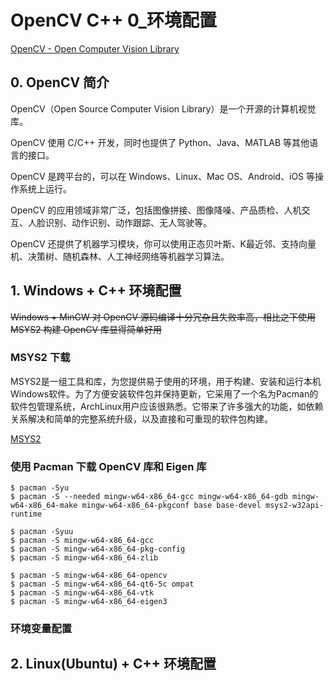 # OpenCV C++ 0_环境配置

[OpenCV - Open Computer Vision Library](https://opencv.org/)

## 0. OpenCV 简介

OpenCV（Open Source Computer Vision Library）是一个开源的计算机视觉库。

OpenCV 使用 C/C++ 开发，同时也提供了 Python、Java、MATLAB 等其他语言的接口。

OpenCV 是跨平台的，可以在 Windows、Linux、Mac OS、Android、iOS 等操作系统上运行。

OpenCV 的应用领域非常广泛，包括图像拼接、图像降噪、产品质检、人机交互、人脸识别、动作识别、动作跟踪、无人驾驶等。

OpenCV 还提供了机器学习模块，你可以使用正态贝叶斯、K最近邻、支持向量机、决策树、随机森林、人工神经网络等机器学习算法。

## 1. Windows + C++ 环境配置

~~Windows + MinGW 对 OpenCV 源码编译十分冗杂且失败率高，相比之下使用 MSYS2 构建 OpenCV 库显得简单好用~~

### MSYS2 下载

MSYS2是一组工具和库，为您提供易于使用的环境，用于构建、安装和运行本机Windows软件。为了方便安装软件包并保持更新，它采用了一个名为Pacman的软件包管理系统，ArchLinux用户应该很熟悉。它带来了许多强大的功能，如依赖关系解决和简单的完整系统升级，以及直接和可重现的软件包构建。

[MSYS2](https://www.msys2.org/)

### 使用 Pacman 下载  OpenCV 库和 Eigen 库

```shell
$ pacman -Syu
$ pacman -S --needed mingw-w64-x86_64-gcc mingw-w64-x86_64-gdb mingw-w64-x86_64-make mingw-w64-x86_64-pkgconf base base-devel msys2-w32api-runtime

$ pacman -Syuu
$ pacman -S mingw-w64-x86_64-gcc
$ pacman -S mingw-w64-x86_64-pkg-config
$ pacman -S mingw-w64-x86_64-zlib

$ pacman -S mingw-w64-x86_64-opencv
$ pacman -S mingw-w64-x86_64-qt6-5c ompat
$ pacman -S mingw-w64-x86_64-vtk
$ pacman -S mingw-w64-x86_64-eigen3
```

### 环境变量配置



## 2. Linux(Ubuntu) + C++ 环境配置

